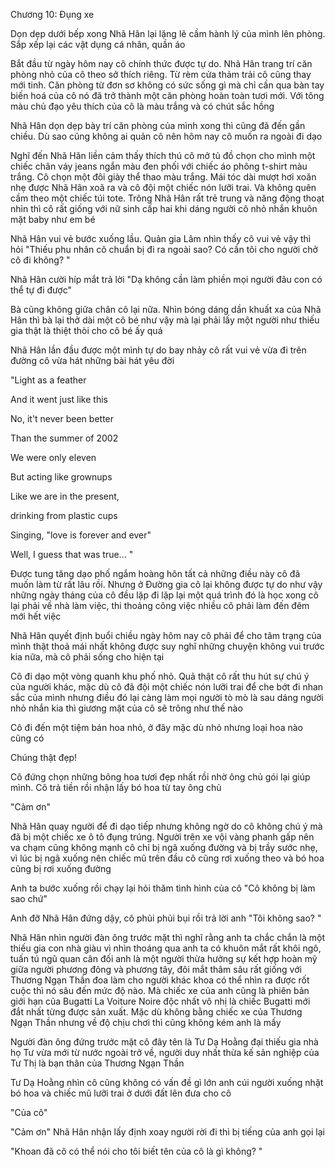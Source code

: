 




Chương 10: Đụng xe


Dọn dẹp dưới bếp xong Nhã Hân lại lặng lẽ cầm hành lý của mình lên phòng. Sắp xếp lại các vật dụng cá nhân, quần áo

Bắt đầu từ ngày hôm nay cô chính thức được tự do. Nhã Hân trang trí căn phòng nhỏ của cô theo sở thích riêng. Từ rèm cửa thảm trải cô cũng thay mới tinh. Căn phòng từ đơn sơ không có sức sống gì mà chỉ cần qua bàn tay biến hoá của cô nó đã trở thành một căn phòng hoàn toàn tươi mới. Với tông màu chủ đạo yêu thích của cô là màu trắng và có chút sắc hồng

Nhã Hân dọn dẹp bày trí căn phòng của mình xong thì cũng đã đến gần chiều. Dù sao cũng không ai quản cô nên hôm nay cô muốn ra ngoài đi dạo

Nghĩ đến Nhã Hân liền cảm thấy thích thú cô mở tủ đồ chọn cho mình một chiếc chân váy jeans ngắn màu đen phối với chiếc áo phông t-shirt màu trắng. Cô chọn một đôi giày thể thao màu trắng. Mái tóc dài mượt hơi xoăn nhẹ được Nhã Hân xoã ra và cô đội một chiếc nón lưỡi trai. Và không quên cầm theo một chiếc túi tote. Trông Nhã Hân rất trẻ trung và năng động thoạt nhìn thì cô rất giống với nữ sinh cấp hai khi dáng người cô nhỏ nhắn khuôn mặt baby như em bé

Nhã Hân vui vẻ bước xuống lầu. Quản gia Lâm nhìn thấy cô vui vẻ vậy thì hỏi "Thiếu phu nhân cô chuẩn bị đi ra ngoài sao? Có cần tôi cho người chở cô đi không? "

Nhã Hân cười híp mắt trả lời "Dạ không cần làm phiền mọi người đâu con có thể tự đi được"

Bà cũng không giữa chân cô lại nữa. Nhìn bóng dáng dần khuất xa của Nhã Hân thì bà lại thở dài một cô bé như vậy mà lại phải lấy một người như thiếu gia thật là thiệt thòi cho cô bé ấy quá



Nhã Hân lần đầu được một mình tự do bay nhảy cô rất vui vẻ vừa đi trên đường cô vừa hát những bài hát yêu đời

"Light as a feather

And it went just like this

No, it't never been better

Than the summer of 2002

We were only eleven

But acting like grownups

Like we are in the present,

drinking from plastic cups

Singing, "love is forever and ever"



Well, I guess that was true... "

Được tung tăng dạo phố ngắm hoàng hôn tất cả những điều này cô đã muốn làm từ rất lâu rồi. Nhưng ở Đường gia cô lại không được tự do như vậy những ngày tháng của cô đều lặp đi lặp lại một quá trình đó là học xong cô lại phải về nhà làm việc, thi thoảng công việc nhiều cô phải làm đến đêm mới hết việc

Nhã Hân quyết định buổi chiều ngày hôm nay cô phải để cho tâm trạng của mình thật thoả mái nhất không được suy nghĩ những chuyện không vui trước kia nữa, mà cô phải sống cho hiện tại

Cô đi dạo một vòng quanh khu phố nhỏ. Quả thật cô rất thu hút sự chú ý của người khác, mặc dù cô đã đội một chiếc nón lưỡi trai để che bớt đi nhan sắc của mình nhưng điều đó lại càng làm mọi người tò mò là sau dáng người nhỏ nhắn kia thì giương mặt của cô sẽ trông như thế nào

Cô đi đến một tiệm bán hoa nhỏ, ở đây mặc dù nhỏ nhưng loại hoa nào cũng có

Chúng thật đẹp!

Cô đứng chọn những bông hoa tươi đẹp nhất rồi nhờ ông chủ gói lại giúp mình. Cô trả tiền rồi nhận lấy bó hoa từ tay ông chủ

"Cảm ơn"

Nhã Hân quay người để đi dạo tiếp nhưng không ngờ do cô không chú ý mà đã bị một chiếc xe ô tô đụng trúng. Người trên xe vội vàng phanh gấp nên va chạm cũng không mạnh cô chỉ bị ngã xuống đường và bị trầy sước nhẹ, vì lúc bị ngã xuống nên chiếc mũ trên đầu cô cũng rơi xuống theo và bó hoa cũng bị rơi xuống đường

Anh ta bước xuống rồi chạy lại hỏi thăm tình hình của cô "Cô không bị làm sao chứ"

Anh đỡ Nhã Hân đứng dậy, cô phủi phủi bụi rồi trả lời anh "Tôi không sao? "

Nhã Hân nhìn người đàn ông trước mặt thì nghĩ rằng anh ta chắc chắn là một thiếu gia con nhà giàu vì nhìn thoáng qua anh ta có khuôn mắt rất khôi ngô, tuấn tú ngũ quan cân đối anh là một người thừa hưởng sự kết hợp hoàn mỹ giữa người phương đông và phương tây, đôi mắt thâm sâu rất giống với Thương Ngạn Thần đoa làm cho người khác khoa có thể nhìn ra được rốt cuộc thì nó sâu đến mức độ nào. Mà chiếc xe của anh cũng là phiên bản giới hạn của Bugatti La Voiture Noire độc nhất vô nhị là chiếc Bugatti mới đắt nhất từng được sản xuất. Mặc dù không bằng chiếc xe của Thương Ngạn Thần nhưng về độ chịu chơi thì cũng không kém anh là mấy

Người đàn ông đứng trước mặt cô đây tên là Tư Dạ Hoằng đại thiếu gia nhà họ Tư vừa mới từ nước ngoài trở về, người duy nhất thừa kế sản nghiệp của Tư Thị là bạn thân của Thương Ngạn Thần

Tư Dạ Hoằng nhìn cô cũng không có vấn đề gì lớn anh cúi người xuống nhặt bó hoa và chiếc mũ lưỡi trai ở dưới đất lên đưa cho cô

"Của cô"

"Cảm ơn" Nhã Hân nhận lấy định xoay người rời đi thì bị tiếng của anh gọi lại

"Khoan đã cô có thể nói cho tôi biết tên của cô là gì không? "




